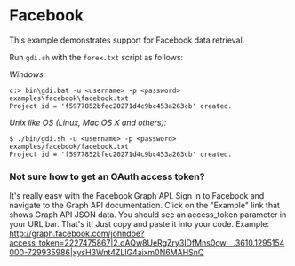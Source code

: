 # Facebook

This example demonstrates support for Facebook data retrieval.

Run `gdi.sh` with the `forex.txt` script as follows:

_Windows:_

    c:> bin\gdi.bat -u <username> -p <password> examples\facebook\facebook.txt
    Project id = 'f5977852bfec20271d4c9bc453a263cb' created.

_Unix like OS (Linux, Mac OS X and others):_

    $ ./bin/gdi.sh -u <username> -p <password> examples/facebook/facebook.txt
    Project id = 'f5977852bfec20271d4c9bc453a263cb' created.

### Not sure how to get an OAuth access token?

It's really easy with the Facebook Graph API. Sign in to Facebook and navigate to the Graph API documentation.
Click on the "Example" link that shows Graph API JSON data.
You should see an access_token parameter in your URL bar. That's it! Just copy and paste it into your code.
Example: http://graph.facebook.com/johndoe?access_token=2227475867|2.dAQw8UeRgZry3IDfMns0ow__.3610.1295154000-729935986|xysH3Wnt4ZLlG4aixm0N6MAHSnQ

